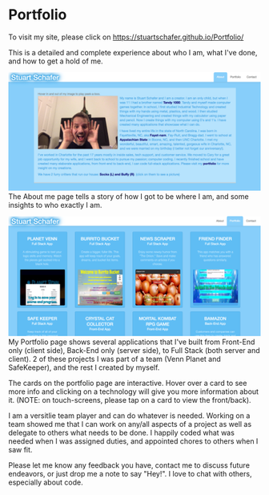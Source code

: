 # Portfolio

To visit my site, please click on https://stuartschafer.github.io/Portfolio/

This is a detailed and complete experience about who I am, what I've done, and how to get a hold of me.

![](assets/images/aboutme.png)
The About me page tells a story of how I got to be where I am, and some insights to who exactly I am.

![](assets/images/portfolio.png)
My Portfolio page shows several applications that I've built from Front-End only (client side), Back-End only (server side), to Full Stack (both server and client).
2 of these projects I was part of a team (Venn Planet and SafeKeeper), and the rest I created by myself.

The cards on the portfolio page are interactive.  Hover over a card to see more info and clicking on a technology will give you more information about it. (NOTE: on touch-screens, please tap on a card to view the front/back).

I am a versitlie team player and can do whatever is needed.  Working on a team showed me that I can work on any/all aspects of a project as well as delegate to others what needs to be done.  I happily coded what was needed when I was assigned duties, and appointed chores to others when I saw fit.

Please let me know any feedback you have, contact me to discuss future endeavors, or just drop me a note to say "Hey!".  I love to chat with others, especially about code.
